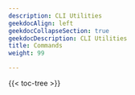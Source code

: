 ```yaml
---
description: CLI Utilities
geekdocAlign: left
geekdocCollapseSection: true
geekdocDescription: CLI Utilities
title: Commands
weight: 99

---
```


{{< toc-tree >}}
